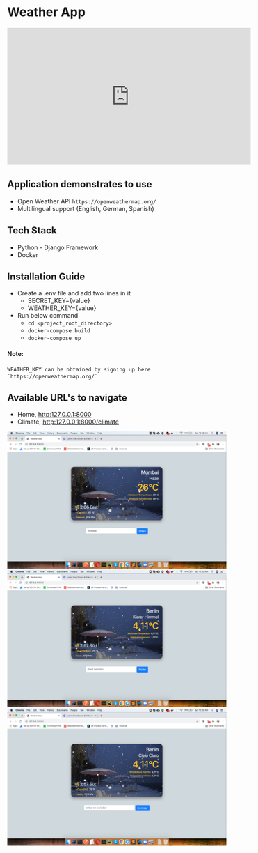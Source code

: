 # Weather App

<iframe width="560" height="315" src="https://www.youtube.com/embed/KsXh8hzP1ik" frameborder="0" allow="accelerometer; autoplay; clipboard-write; encrypted-media; gyroscope; picture-in-picture" allowfullscreen></iframe>

## Application demonstrates to use
- Open Weather API `https://openweathermap.org/`
- Multilingual support (English, German, Spanish)

## Tech Stack
- Python - Django Framework
- Docker

## Installation Guide
- Create a .env file and add two lines in it
  -  SECRET_KEY={value}
  -  WEATHER_KEY={value}
- Run below command
  - `cd <project_root_directory>`
  - `docker-compose build`
  - `docker-compose up`
  
#### Note:
    WEATHER_KEY can be obtained by signing up here `https://openweathermap.org/`

## Available URL's to navigate
- Home, [http:127.0.0.1:8000](http:127.0.0.1:8000)
- Climate, [http:127.0.0.1:8000/climate](http:127.0.0.1:8000/climate)


<img src="/app/static/images/English-Mumbai.png">
<img src="/app/static/images/German-Berlin.png">
<img src="/app/static/images/Spanish-Berlin.png"> 
